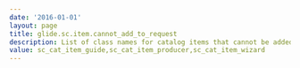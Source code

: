 ```yaml
---
date: '2016-01-01'
layout: page
title: glide.sc.item.cannot_add_to_request
description: List of class names for catalog items that cannot be added to an existing request
value: sc_cat_item_guide,sc_cat_item_producer,sc_cat_item_wizard
---
```

